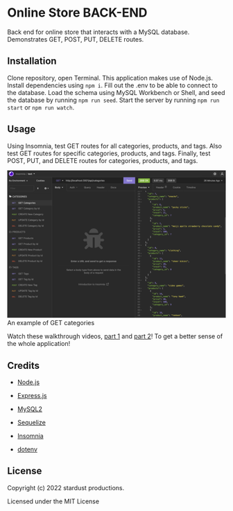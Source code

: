 # Online Store BACK-END

Back end for online store that interacts with a MySQL database. Demonstrates GET, POST, PUT, DELETE routes.

## Installation

Clone repository, open Terminal. This application makes use of Node.js. Install dependencies using ``npm i``. Fill out the .env to be able to connect to the database. Load the schema using MySQL Workbench or Shell, and seed the database by running ``npm run seed``. Start the server by running ``npm run start`` or ``npm run watch``.

## Usage

Using Insomnia, test GET routes for all categories, products, and tags. Also test GET routes for specific categories, products, and tags. Finally, test POST, PUT, and DELETE routes for categories, products, and tags.

![In Insomnia, the user tests “GET Categories"](assets/get_categories.png) An example of GET categories

Watch these walkthrough videos, [part 1](https://drive.google.com/file/d/1Ihe7YG9ZzX5kOwFSiU0RYFT2_0Y4oCyd/view) and [part 2](https://drive.google.com/file/d/10GsRoWTtOyRuVtaT9W12gSJpTt8Zyqe4/view)! To get a better sense of the whole application!

## Credits

- [Node.js](https://nodejs.org/en/)

- [Express.js](https://www.npmjs.com/package/express)

- [MySQL2](https://www.npmjs.com/package/mysql2)

- [Sequelize](https://www.npmjs.com/package/sequelize)

- [Insomnia](https://insomnia.rest/)

- [dotenv](https://www.npmjs.com/package/dotenv)

## License

Copyright (c) 2022 stardust productions.

Licensed under the MIT License